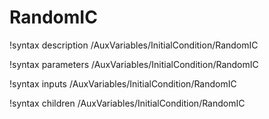 <!-- MOOSE Documentation Stub: Remove this when content is added. -->

# RandomIC
!syntax description /AuxVariables/InitialCondition/RandomIC

!syntax parameters /AuxVariables/InitialCondition/RandomIC

!syntax inputs /AuxVariables/InitialCondition/RandomIC

!syntax children /AuxVariables/InitialCondition/RandomIC
